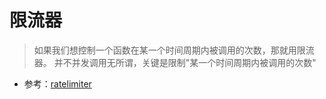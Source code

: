 # 限流器
> 如果我们想控制一个函数在某一个时间周期内被调用的次数，那就用限流器。
> 并不并发调用无所谓，关键是限制"某一个时间周期内被调用的次数"


* 参考：[ratelimiter](https://github.com/lmhmhl/Resilience4j-Guides-Chinese/blob/main/core-modules/ratelimiter.md) 